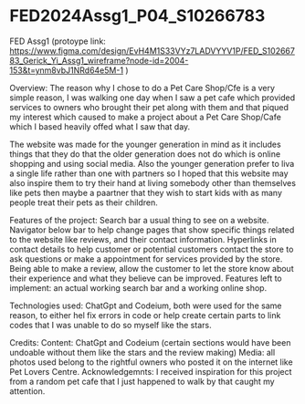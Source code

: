 # FED2024Assg1_P04_S10266783 
FED Assg1 (protoype link: https://www.figma.com/design/EvH4M1S33VYz7LADVYYV1P/FED_S10266783_Gerick_Yi_Assg1_wireframe?node-id=2004-153&t=ynm8vbJ1NRd64e5M-1 )

Overview: The reason why I chose to do a Pet Care Shop/Cfe is a very simple reason, I was walking one day when I saw a pet cafe which provided services to owners who brought their pet along with them and that piqued my interest which caused to make a project about a Pet Care Shop/Cafe which I based heavily offed what I saw that day.

The website was made for the younger generation in mind as it includes things that they do that the older generation does not do which is online shopping and using social media. Also the younger generation prefer to liva a single life rather than one with partners so I hoped that this website may also inspire them to try their hand at living somebody other than themselves like pets then maybe a paartner that they wish to start kids with as many people treat their pets as their children.

Features of the project: Search bar a usual thing to see on a website. Navigator below bar to help change pages that show specific things related to the website like reviews, and their contact information. Hyperlinks in contact details to help customer or potential customers contact the store to ask questions or make a appointment for services provided by the store. Being able to make a review, allow the customer to let the store know about their experience and what they believe can be improved.
Features left to implement: an actual working search bar and a working online shop.

Technologies used: ChatGpt and Codeium, both were used for the same reason, to either hel fix errors in code or help create certain parts to link codes that I was unable to do so myself like the stars.

Credits:
Content: ChatGpt and Codeium (certain sections would have been undoable without them like the stars and the review making)
Media: all photos used belong to the rightful owners who posted it on the internet like Pet Lovers Centre.
Acknowledgemnts: I received inspiration for this project from a random pet cafe that I just happened to walk by that caught my attention.